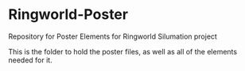 Ringworld-Poster
================
Repository for Poster Elements for Ringworld Silumation project

This is the folder to hold the poster files, as well as all of the elements needed for it.
